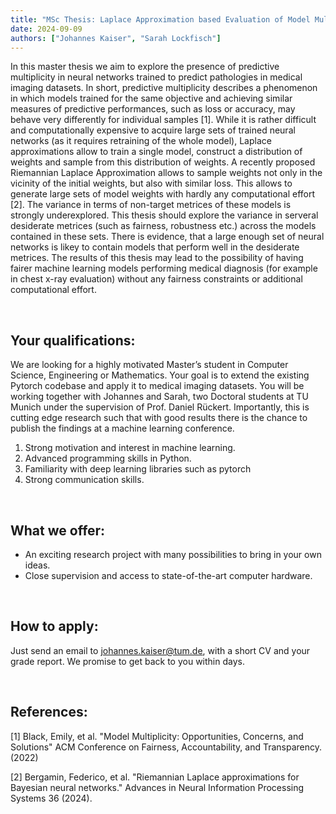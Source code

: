 ```yaml
---
title: "MSc Thesis: Laplace Approximation based Evaluation of Model Multiplicity on Medical Imaging Data"
date: 2024-09-09
authors: ["Johannes Kaiser", "Sarah Lockfisch"]
---
```


In this master thesis we aim to explore the presence of predictive multiplicity in neural networks trained to predict pathologies in medical imaging datasets.
In short, predictive multiplicity describes a phenomenon in which models trained for the same objective and achieving similar measures of predictive performances, such as loss or accuracy, may behave very differently for individual samples [1].
While it is rather difficult and computationally expensive to acquire large sets of trained neural networks (as it requires retraining of the whole model), Laplace approximations allow to train a single model, construct a distribution of weights and sample from this distribution of weights.
A recently proposed Riemannian Laplace Approximation allows to sample weights not only in the vicinity of the initial weights, but also with similar loss.
This allows to generate large sets of model weights with hardly any computational effort [2].
The variance in terms of non-target metrices of these models is strongly underexplored.
This thesis should explore the variance in serveral desiderate metrices (such as fairness, robustness etc.) across the models contained in these sets.
There is evidence, that a large enough set of neural networks is likey to contain models that perform well in the desiderate metrices.
The results of this thesis may lead to the possibility of having fairer machine learning models performing medical diagnosis (for example in chest x-ray evaluation) without any fairness constraints or additional computational effort.

<br/>

## Your qualifications:

We are looking for a highly motivated Master’s student in Computer Science, Engineering or Mathematics. Your goal is to extend the existing Pytorch codebase and apply it to medical imaging datasets. You will be working together with Johannes and Sarah, two Doctoral students at TU Munich under the supervision of Prof. Daniel Rückert. Importantly, this is cutting edge research such that with good results there is the chance to publish the findings at a machine learning conference.

1. Strong motivation and interest in machine learning.
2. Advanced programming skills in Python.
3. Familiarity with deep learning libraries such as pytorch
4. Strong communication skills.

<br/>

## What we offer:

-   An exciting research project with many possibilities to bring in your own ideas.
-   Close supervision and access to state-of-the-art computer hardware.

<br/>

## How to apply:

Just send an email to johannes.kaiser@tum.de, with a short CV and your grade report. We promise to get back to you within days.


<br/>

## References:

[1] Black, Emily, et al. "Model Multiplicity: Opportunities, Concerns, and Solutions" ACM Conference on Fairness, Accountability, and Transparency. (2022)

[2] Bergamin, Federico, et al. "Riemannian Laplace approximations for Bayesian neural networks." Advances in Neural Information Processing Systems 36 (2024).
<br/>
